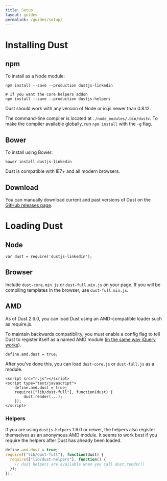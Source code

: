 ```yaml
---
title: Setup
layout: guides
permalink: /guides/setup/
---
```


# Installing Dust

## npm

To install as a Node module:

```
npm install --save --production dustjs-linkedin

# If you want the core helpers addon
npm install --save --production dustjs-helpers
```

Dust should work with any version of Node or io.js newer than 0.8.12.

The command-line compiler is located at `./node_modules/.bin/dustc`. To make the compiler available globally, run `npm install` with the `-g` flag.

## Bower

To install using Bower:

```
bower install dustjs-linkedin
```

Dust is compatible with IE7+ and all modern browsers.

## Download

You can manually download current and past versions of Dust on the [GitHub releases page](https://github.com/linkedin/dustjs/releases).

# Loading Dust

## Node

```
var dust = require('dustjs-linkedin');
```

## Browser

Include `dust-core.min.js` or `dust-full.min.js` on your page. If you will be compiling templates in the browser, use `dust-full.min.js`.

## AMD

As of Dust 2.6.0, you can load Dust using an AMD-compatible loader such as require.js.

To maintain backwards compatibility, you must enable a config flag to tell Dust to register itself as a named AMD module ([in the same way jQuery works](http://requirejs.org/docs/jquery.html)).

    define.amd.dust = true;

After you've done this, you can load `dust-core.js` or `dust-full.js` as a module.

    <script src="r.js"></script>
    <script type="text/javascript">
        define.amd.dust = true;
        require(["lib/dust-full"], function(dust) {
            dust.render(...);
        });
    </script>

### Helpers

If you are using `dustjs-helpers` 1.6.0 or newer, the helpers also register themselves as an anonymous AMD module. It seems to work best if you require the helpers after Dust has already been loaded.

```js
define.amd.dust = true;
require(["lib/dust-full"], function(dust) {
  require(["lib/dust-helpers"], function() {
    // dust helpers are available when you call dust.render()
  });
});
```

